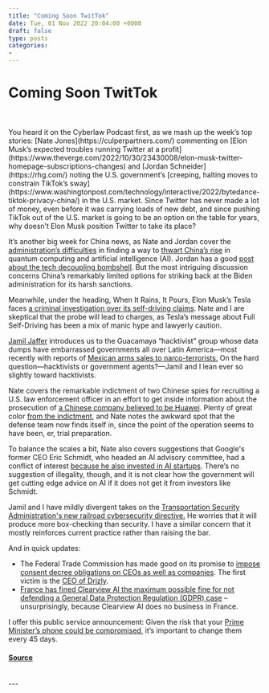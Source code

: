 ```yaml
---
title: "Coming Soon TwitTok"
date: Tue, 01 Nov 2022 20:04:00 +0000
draft: false
type: posts
categories: 
- 
---
```

# Coming Soon TwitTok

<br/>

<br/>
You heard it on the Cyberlaw Podcast first, as we mash up the week’s top stories: [Nate Jones](https://culperpartners.com/) commenting on [Elon Musk’s expected troubles running Twitter at a profit](https://www.theverge.com/2022/10/30/23430008/elon-musk-twitter-homepage-subscriptions-changes) and [Jordan Schneider](https://rhg.com/) noting the U.S. government’s [creeping, halting moves to constrain TikTok’s sway](https://www.washingtonpost.com/technology/interactive/2022/bytedance-tiktok-privacy-china/) in the U.S. market. Since Twitter has never made a lot of money, even before it was carrying loads of new debt, and since pushing TikTok out of the U.S. market is going to be an option on the table for years, why doesn’t Elon Musk position Twitter to take its place? 

It’s another big week for China news, as Nate and Jordan cover the [administration’s difficulties](https://www.csis.org/analysis/choking-chinas-access-future-ai?utm_source=pocket_mylist) in finding a way to [thwart China’s rise](https://news.yahoo.com/us-eyes-expanding-china-tech-215147498.html?guccounter=1&guce_referrer=aHR0cHM6Ly93d3cuYmluZy5jb20v&guce_referrer_sig=AQAAACrOBbgm3gYtJZt2RKJM_Xo_6Nfc453DdRK51enTE4zK3TGmnnp2dHP5ix8W4JVWIVyIdMtpLE73_49kAWGS1GMQyZITRPRnx3ZlKJlbKFV270Akf6Hz53_bbDHnGP_PCHur8GvDsrXZPSEhrs1SWVh2gPQBPdinTZ598vz8FUo9&utm_source=pocket_mylist) in quantum computing and artificial intelligence (AI). Jordan has a good [post about the tech decoupling bombshell](https://www.noemamag.com/a-bombshell-for-u-s-china-tech-relations/?utm_source=pocket_mylist). But the most intriguing discussion concerns China’s remarkably limited options for striking back at the Biden administration for its harsh sanctions.

Meanwhile, under the heading, When It Rains, It Pours, Elon Musk’s Tesla faces [a criminal investigation over its self-driving claims](https://www.reuters.com/legal/exclusive-tesla-faces-us-criminal-probe-over-self-driving-claims-sources-2022-10-26/?utm_source=pocket_mylist). Nate and I are skeptical that the probe will lead to charges, as Tesla’s message about Full Self-Driving has been a mix of manic hype and lawyerly caution. 

[Jamil Jaffer](https://nationalsecurity.gmu.edu/about-us/faculty/jamil-jaffer/) introduces us to the Guacamaya “hacktivist” group whose data dumps have embarrassed governments all over Latin America—most recently with reports of [Mexican arms sales to narco-terrorists.](https://texasscorecard.com/federal/mexican-military-arms-narco-terrorists/?utm_source=pocket_mylist) On the hard question—hacktivists or government agents?—Jamil and I lean ever so slightly toward hacktivists. 

Nate covers the remarkable indictment of two Chinese spies for recruiting a U.S. law enforcement officer in an effort to get inside information about the prosecution of [a Chinese company believed to be Huawei](https://www.wsj.com/articles/u-s-says-chinese-tried-to-obstruct-huawei-prosecution-11666633408?mod=djemalertNEWS&utm_source=pocket_mylist). Plenty of great color [from the indictment](https://s3.documentcloud.org/documents/23178959/govuscourtsnyed48750610_1.pdf), and Nate notes the awkward spot that the defense team now finds itself in, since the point of the operation seems to have been, er, trial preparation. 

To balance the scales a bit, Nate also covers suggestions that Google's former CEO Eric Schmidt, who headed an AI advisory committee, had a conflict of interest [because he also invested in AI startups](https://www.cnbc.com/2022/10/24/how-googles-former-ceo-eric-schmidt-helped-write-ai-laws-in-washington-without-publicly-disclosing-investments-in-ai-start-ups.html?utm_source=pocket_mylist). There’s no suggestion of illegality, though, and it is not clear how the government will get cutting edge advice on AI if it does not get it from investors like Schmidt.

Jamil and I have mildly divergent takes on the [Transportation Security Administration's new railroad cybersecurity directive.](https://therecord.media/tsa-unveils-new-railroad-cybersecurity-directive/?utm_source=pocket_mylist) He worries that it will produce more box-checking than security. I have a similar concern that it mostly reinforces current practice rather than raising the bar. 

And in quick updates:

-   The Federal Trade Commission has made good on its promise to [impose consent decree obligations on CEOs as well as companies](https://therecord.media/ftc-seeks-action-against-drizly-and-its-ceo-for-cybersecurity-failures/?utm_source=pocket_mylist). The first victim is the [CEO of Drizly](https://www.washingtonpost.com/technology/2022/10/24/ftc-drizly-privacy-violations/?utm_source=pocket_mylist).
-   [France has fined Clearview AI the maximum possible fine for not defending a General Data Protection Regulation (GDPR) case](https://techcrunch.com/2022/10/20/clearview-ai-fined-in-france/?utm_source=pocket_mylist) – unsurprisingly, because Clearview AI does no business in France.

I offer this public service announcement: Given the risk that your [Prime Minister’s phone could be compromised](https://www.bbc.com/news/uk-politics-63442813?utm_source=pocket_mylist), it’s important to change them every 45 days.

#### [Source](https://sites.libsyn.com/52286/coming-soon-twittok)

<br/>
---
